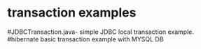 # transaction examples

#JDBCTransaction.java- simple JDBC local transaction example.
</br>
#hibernate basic transaction example with MYSQL DB

